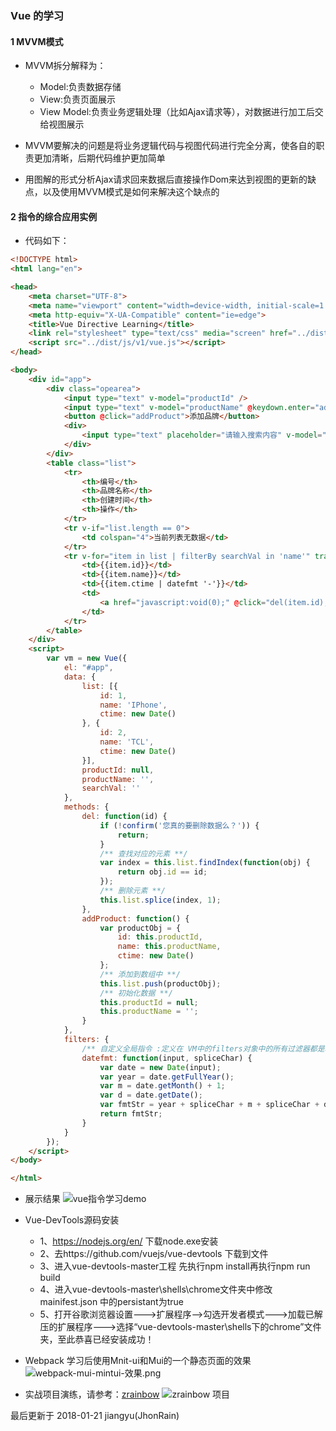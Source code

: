 ### Vue 的学习
#### 1 MVVM模式
- MVVM拆分解释为：
    - Model:负责数据存储
    - View:负责页面展示
    - View Model:负责业务逻辑处理（比如Ajax请求等），对数据进行加工后交给视图展示
    
- MVVM要解决的问题是将业务逻辑代码与视图代码进行完全分离，使各自的职责更加清晰，后期代码维护更加简单

- 用图解的形式分析Ajax请求回来数据后直接操作Dom来达到视图的更新的缺点，以及使用MVVM模式是如何来解决这个缺点的


#### 2 指令的综合应用实例
- 代码如下：
```html
<!DOCTYPE html>
<html lang="en">

<head>
    <meta charset="UTF-8">
    <meta name="viewport" content="width=device-width, initial-scale=1.0">
    <meta http-equiv="X-UA-Compatible" content="ie=edge">
    <title>Vue Directive Learning</title>
    <link rel="stylesheet" type="text/css" media="screen" href="../dist/css/main.css" />
    <script src="../dist/js/v1/vue.js"></script>
</head>

<body>
    <div id="app">
        <div class="opearea">
            <input type="text" v-model="productId" />
            <input type="text" v-model="productName" @keydown.enter="addProduct" />
            <button @click="addProduct">添加品牌</button>
            <div>
                <input type="text" placeholder="请输入搜索内容" v-model="searchVal" />
            </div>
        </div>
        <table class="list">
            <tr>
                <th>编号</th>
                <th>品牌名称</th>
                <th>创建时间</th>
                <th>操作</th>
            </tr>
            <tr v-if="list.length == 0">
                <td colspan="4">当前列表无数据</td>
            </tr>
            <tr v-for="item in list | filterBy searchVal in 'name'" track-by="$index">
                <td>{{item.id}}</td>
                <td>{{item.name}}</td>
                <td>{{item.ctime | datefmt '-'}}</td>
                <td>
                    <a href="javascript:void(0);" @click="del(item.id);">删除</a>
                </td>
            </tr>
        </table>
    </div>
    <script>
        var vm = new Vue({
            el: "#app",
            data: {
                list: [{
                    id: 1,
                    name: 'IPhone',
                    ctime: new Date()
                }, {
                    id: 2,
                    name: 'TCL',
                    ctime: new Date()
                }],
                productId: null,
                productName: '',
                searchVal: ''
            },
            methods: {
                del: function(id) {
                    if (!confirm('您真的要删除数据么？')) {
                        return;
                    }
                    /** 查找对应的元素 **/
                    var index = this.list.findIndex(function(obj) {
                        return obj.id == id;
                    });
                    /** 删除元素 **/
                    this.list.splice(index, 1);
                },
                addProduct: function() {
                    var productObj = {
                        id: this.productId,
                        name: this.productName,
                        ctime: new Date()
                    };
                    /** 添加到数组中 **/
                    this.list.push(productObj);
                    /** 初始化数据 **/
                    this.productId = null;
                    this.productName = '';
                }
            },
            filters: {
                /** 自定义全局指令 :定义在 VM中的filters对象中的所有过滤器都是私有过滤器 **/
                datefmt: function(input, spliceChar) {
                    var date = new Date(input);
                    var year = date.getFullYear();
                    var m = date.getMonth() + 1;
                    var d = date.getDate();
                    var fmtStr = year + spliceChar + m + spliceChar + d;
                    return fmtStr;
                }
            }
        });
    </script>
</body>

</html>
```

- 展示结果
![vue指令学习demo](./photos/vue指令学习demo-01.png)


- Vue-DevTools源码安装
   + 1、https://nodejs.org/en/ 下载node.exe安装
   + 2、去https://github.com/vuejs/vue-devtools 下载到文件
   + 3、进入vue-devtools-master工程 先执行npm install再执行npm run build
   + 4、进入vue-devtools-master\shells\chrome文件夹中修改mainifest.json 中的persistant为true
   + 5、打开谷歌浏览器设置--->扩展程序-->勾选开发者模式--->加载已解压的扩展程序--->选择“vue-devtools-master\shells下的chrome”文件夹，至此恭喜已经安装成功！



- Webpack 学习后使用Mnit-ui和Mui的一个静态页面的效果
    ![webpack-mui-mintui-效果.png](./photos/webpack/webpack-mui-mintui-效果.png)

- 实战项目演练，请参考：[zrainbow](./zrainbow/ReadMe.md)
    ![zrainbow 项目](./zrainbow/doc/photos/4.导航菜单的图标替换.png)

最后更新于 2018-01-21 jiangyu(JhonRain)